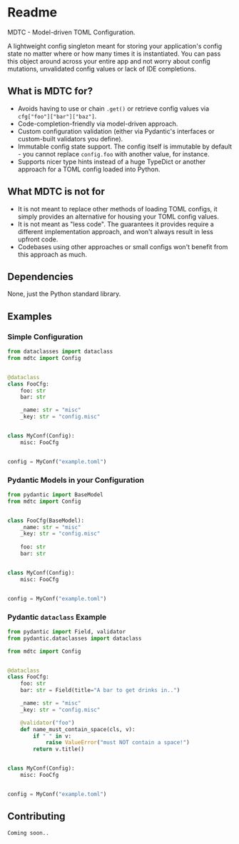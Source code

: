 # Readme

MDTC - Model-driven TOML Configuration.

A lightweight config singleton meant for storing your application's config state no matter where or how many times it is instantiated.
You can pass this object around across your entire app and not worry about config mutations, unvalidated config values or lack of IDE completions.

## What is MDTC for?

- Avoids having to use or chain `.get()` or retrieve config values via `cfg["foo"]["bar"]["baz"]`.
- Code-completion-friendly via model-driven approach.
- Custom configuration validation (either via Pydantic's interfaces or custom-built validators you define).
- Immutable config state support. The config itself is immutable by default - you cannot replace `config.foo` with another value, for instance.
- Supports nicer type hints instead of a huge TypeDict or another approach for a TOML config loaded into Python.

## What MDTC is not for

- It is not meant to replace other methods of loading TOML configs, it simply provides an alternative for housing your TOML config values.
- It is not meant as "less code". The guarantees it provides require a different implementation approach, and won't always result in less upfront code.
- Codebases using other approaches or small configs won't benefit from this approach as much.

## Dependencies

None, just the Python standard library.

## Examples

### Simple Configuration

```py title="main.py"
from dataclasses import dataclass
from mdtc import Config


@dataclass
class FooCfg:
    foo: str
    bar: str

    _name: str = "misc"
    _key: str = "config.misc"


class MyConf(Config):
    misc: FooCfg


config = MyConf("example.toml")
```

### Pydantic Models in your Configuration

```py title="main.py"
from pydantic import BaseModel
from mdtc import Config


class FooCfg(BaseModel):
    _name: str = "misc"
    _key: str = "config.misc"
    
    foo: str
    bar: str


class MyConf(Config):
    misc: FooCfg


config = MyConf("example.toml")
```

### Pydantic `dataclass` Example

```py title="main.py"
from pydantic import Field, validator
from pydantic.dataclasses import dataclass

from mdtc import Config


@dataclass
class FooCfg:
    foo: str
    bar: str = Field(title="A bar to get drinks in..")

    _name: str = "misc"
    _key: str = "config.misc"

    @validator("foo")
    def name_must_contain_space(cls, v):
        if " " in v:
            raise ValueError("must NOT contain a space!")
        return v.title()


class MyConf(Config):
    misc: FooCfg


config = MyConf("example.toml")
```

## Contributing

`Coming soon..`
